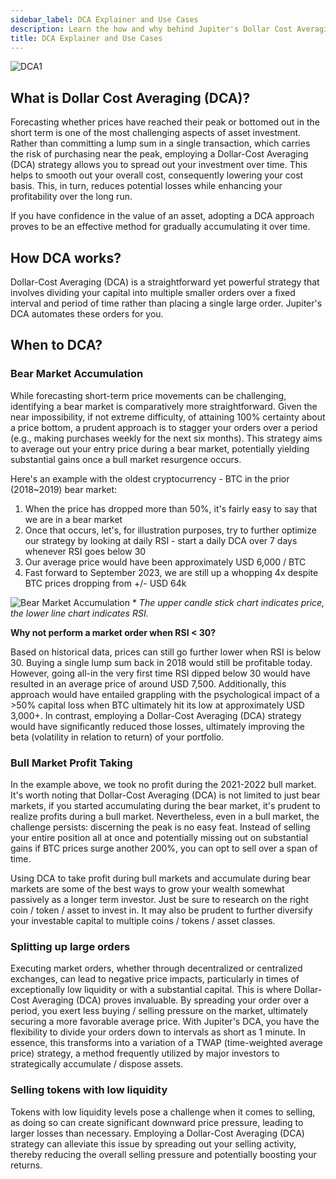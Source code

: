 ```yaml
---
sidebar_label: DCA Explainer and Use Cases
description: Learn the how and why behind Jupiter's Dollar Cost Averaging (DCA) system.
title: DCA Explainer and Use Cases
---
```


<head>
    <title>Jupiter DCA Explainer and Use Cases | Jupiter Station</title>
    <meta name="twitter:card" content="summary" />
</head>

![DCA1](../img/dca/DCA(1).png)

## What is Dollar Cost Averaging (DCA)?
Forecasting whether prices have reached their peak or bottomed out in the short term is one of the most challenging aspects of asset investment. Rather than committing a lump sum in a single transaction, which carries the risk of purchasing near the peak, employing a Dollar-Cost Averaging (DCA) strategy allows you to spread out your investment over time. This helps to smooth out your overall cost, consequently lowering your cost basis. This, in turn, reduces potential losses while enhancing your profitability over the long run.

If you have confidence in the value of an asset, adopting a DCA approach proves to be an effective method for gradually accumulating it over time.

## How DCA works?
Dollar-Cost Averaging (DCA) is a straightforward yet powerful strategy that involves dividing your capital into multiple smaller orders over a fixed interval and period of time rather than placing a single large order. Jupiter's DCA automates these orders for you.

## When to DCA?
### Bear Market Accumulation
While forecasting short-term price movements can be challenging, identifying a bear market is comparatively more straightforward. Given the near impossibility, if not extreme difficulty, of attaining 100% certainty about a price bottom, a prudent approach is to stagger your orders over a period (e.g., making purchases weekly for the next six months). This strategy aims to average out your entry price during a bear market, potentially yielding substantial gains once a bull market resurgence occurs.

Here's an example with the oldest cryptocurrency - BTC in the prior (2018~2019) bear market:
1. When the price has dropped more than 50%, it's fairly easy to say that we are in a bear market
1. Once that occurs, let's, for illustration purposes, try to further optimize our strategy by looking at daily RSI - start a daily DCA over 7 days whenever RSI goes below 30
1. Our average price would have been approximately USD 6,000 / BTC
1. Fast forward to September 2023, we are still up a whopping 4x despite BTC prices dropping from +/- USD 64k

![Bear Market Accumulation](../img/dca/btc-2018-bear-market-accumulation.png)
\* *The upper candle stick chart indicates price, the lower line chart indicates RSI.*

**Why not perform a market order when RSI < 30?**

Based on historical data, prices can still go further lower when RSI is below 30. Buying a single lump sum back in 2018 would still be profitable today. However, going all-in the very first time RSI dipped below 30 would have resulted in an average price of around USD 7,500. Additionally, this approach would have entailed grappling with the psychological impact of a >50% capital loss when BTC ultimately hit its low at approximately USD 3,000+. In contrast, employing a Dollar-Cost Averaging (DCA) strategy would have significantly reduced those losses, ultimately improving the beta (volatility in relation to return) of your portfolio.

### Bull Market Profit Taking
In the example above, we took no profit during the 2021-2022 bull market. It's worth noting that Dollar-Cost Averaging (DCA) is not limited to just bear markets, if you started accumulating during the bear market, it's prudent to realize profits during a bull market. Nevertheless, even in a bull market, the challenge persists: discerning the peak is no easy feat. Instead of selling your entire position all at once and potentially missing out on substantial gains if BTC prices surge another 200%, you can opt to sell over a span of time.

Using DCA to take profit during bull markets and accumulate during bear markets are some of the best ways to grow your wealth somewhat passively as a longer term investor. Just be sure to research on the right coin / token / asset to invest in. It may also be prudent to further diversify your investable capital to multiple coins / tokens / asset classes.

### Splitting up large orders
Executing market orders, whether through decentralized or centralized exchanges, can lead to negative price impacts, particularly in times of exceptionally low liquidity or with a substantial capital. This is where Dollar-Cost Averaging (DCA) proves invaluable. By spreading your order over a period, you exert less buying / selling pressure on the market, ultimately securing a more favorable average price. With Jupiter's DCA, you have the flexibility to divide your orders down to intervals as short as 1 minute. In essence, this transforms into a variation of a TWAP (time-weighted average price) strategy, a method frequently utilized by major investors to strategically accumulate / dispose assets.

### Selling tokens with low liquidity
Tokens with low liquidity levels pose a challenge when it comes to selling, as doing so can create significant downward price pressure, leading to larger losses than necessary. Employing a Dollar-Cost Averaging (DCA) strategy can alleviate this issue by spreading out your selling activity, thereby reducing the overall selling pressure and potentially boosting your returns.
